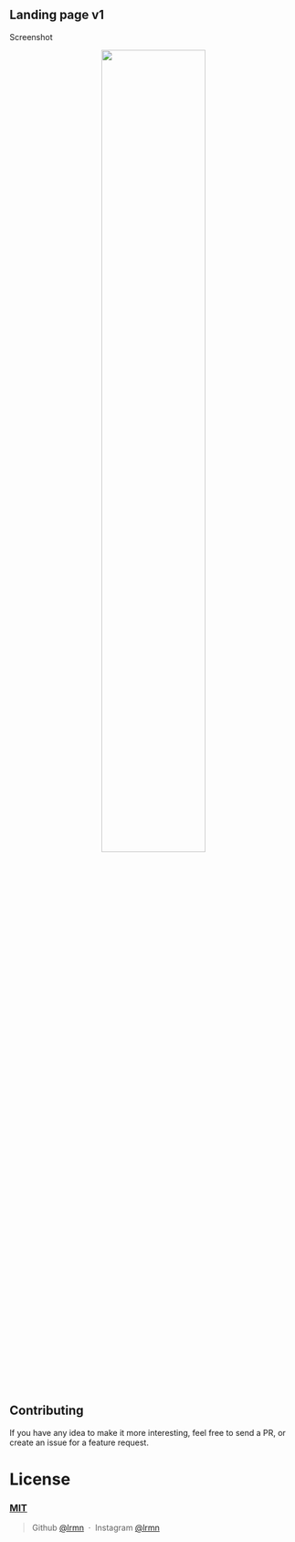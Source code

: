 ## Landing page v1

 Screenshot
<p align="center">
<img src="https://cdn.discordapp.com/attachments/1091159871447109742/1092963348225732699/Screenshot_2023-04-05_at_07-05-33_Document.png" width="60%" />
</p>


## Contributing

If you have any idea to make it more interesting, feel free to send a PR, or create an issue for a feature request.

# License

### [MIT](LICENSE)

> Github [@lrmn](https://github.com/lrmn) &nbsp;&middot;&nbsp;
> Instagram [@lrmn](https://instagram.com/lrmn)
